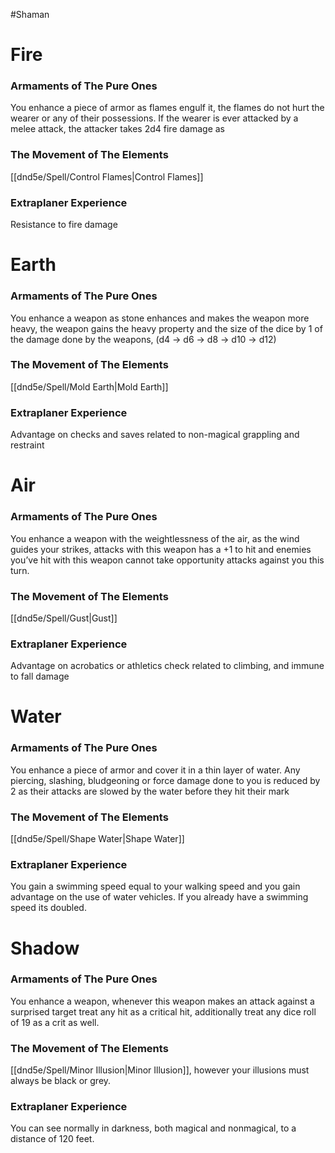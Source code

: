 #Shaman
# Fire
### Armaments of The Pure Ones
You enhance a piece of armor as flames engulf it, the flames do not hurt the wearer or any of their possessions. If the wearer is ever attacked by a melee attack, the attacker takes 2d4 fire damage as

### The Movement of The Elements
[[dnd5e/Spell/Control Flames\|Control Flames]]

### Extraplaner Experience
Resistance to fire damage

# Earth
### Armaments of The Pure Ones
You enhance a weapon as stone enhances and makes the weapon more heavy, the weapon gains the heavy property and the size of the dice by 1 of the damage done by the weapons, (d4 -> d6 -> d8 -> d10 -> d12)

### The Movement of The Elements
[[dnd5e/Spell/Mold Earth\|Mold Earth]]

### Extraplaner Experience
Advantage on checks and saves related to non-magical grappling and restraint

# Air
### Armaments of The Pure Ones
You enhance a weapon with the weightlessness of the air, as the wind guides your strikes, attacks with this weapon has a +1 to hit and enemies you’ve hit with this weapon cannot take opportunity attacks against you this turn.

### The Movement of The Elements
[[dnd5e/Spell/Gust\|Gust]]

### Extraplaner Experience
Advantage on acrobatics or athletics check related to climbing, and immune to fall damage

# Water
### Armaments of The Pure Ones
You enhance a piece of armor and cover it in a thin layer of water. Any piercing, slashing, bludgeoning or force damage done to you is reduced by 2 as their attacks are slowed by the water before they hit their mark

### The Movement of The Elements
[[dnd5e/Spell/Shape Water\|Shape Water]]

### Extraplaner Experience
You gain a swimming speed equal to your walking speed and you gain advantage on the use of water vehicles. If you already have a swimming speed its doubled.

# Shadow
### Armaments of The Pure Ones
You enhance a weapon, whenever this weapon makes an attack against a surprised target treat any hit as a critical hit, additionally treat any dice roll of 19 as a crit as well.

### The Movement of The Elements
[[dnd5e/Spell/Minor Illusion\|Minor Illusion]], however your illusions must always be black or grey.

### Extraplaner Experience
You can see normally in darkness, both magical and nonmagical, to a distance of 120 feet.
